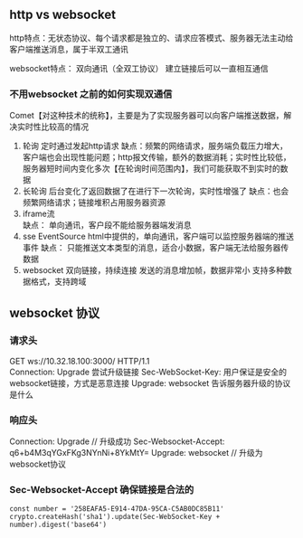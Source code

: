 ## http vs websocket

http特点：无状态协议、每个请求都是独立的、请求应答模式、服务器无法主动给客户端推送消息，属于半双工通讯

websocket特点： 双向通讯（全双工协议） 建立链接后可以一直相互通信


### 不用websocket 之前的如何实现双通信

Comet【对这种技术的统称】，主要是为了实现服务器可以向客户端推送数据，解决实时性比较高的情况
1. 轮询  定时通过发起http请求
   缺点：频繁的网络请求，服务端负载压力增大，客户端也会出现性能问题；http报文传输，额外的数据消耗；实时性比较低，服务器短时间内变化多次【在轮询时间范围内】，我们可能获取不到实时的数据
2. 长轮询  后台变化了返回数据了在进行下一次轮询，实时性增强了
   缺点：也会频繁网络请求；链接堆积占用服务器资源
3. iframe流  
   缺点： 单向通讯，客户段不能给服务器端发消息
4. sse EventSource   html中提供的，单向通讯，客户端可以监控服务器端的推送事件
   缺点： 只能推送文本类型的消息，适合小数据，客户端无法给服务器传数据
5. websocket   双向链接，持续连接    发送的消息增加帧，数据非常小   支持多种数据格式，支持跨域



## websocket 协议

### 请求头
GET ws://10.32.18.100:3000/ HTTP/1.1    
Connection: Upgrade  尝试升级链接
Sec-WebSocket-Key:   用户保证是安全的websocket链接，方式是恶意连接
Upgrade: websocket   告诉服务器升级的协议是什么

### 响应头
Connection: Upgrade  // 升级成功
Sec-Websocket-Accept: q6+b4M3qYGxFKg3NYnNi+8YkMtY=
Upgrade: websocket  // 升级为 websocket协议




###  Sec-Websocket-Accept  确保链接是合法的
```
const number = '258EAFA5-E914-47DA-95CA-C5AB0DC85B11'
crypto.createHash('sha1').update(Sec-WebSocket-Key + number).digest('base64')

```

